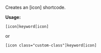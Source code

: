 Creates an [icon] shortcode.

**Usage:**

```
[icon]keyword[icon]
```

or

```
[icon class="custom-class"]keyword[icon]
```